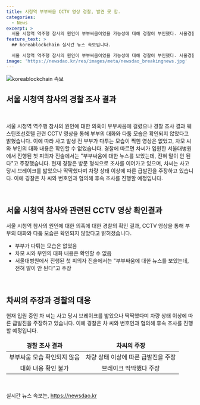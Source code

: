 ```yaml
---
title: 시청역 부부싸움 CCTV 영상 경찰, 발견 못 함.
categories:
  - News
excerpt: >
  서울 시청역 역주행 참사의 원인이 부부싸움이었을 가능성에 대해 경찰이 부인했다. 서울경찰청은 CCTV 영상에서 부부가 다투는 모습이 없었고, 차모 씨가 입원한 서울대병원에서도 이를 부인했다. 앱과 SNS에는 부부싸움과 급발진 의혹이 돌았지만, 경찰은 차 씨의 주장을 조사 중이며, 차 씨와 변호인과의 협의를 통해 후속 조사를 진행할 예정이라고 밝혔다. 
feature_text: >
  ## koreablockchain 실시간 뉴스 속보입니다.

  서울 시청역 역주행 참사의 원인이 부부싸움이었을 가능성에 대해 경찰이 부인했다. 서울경찰청은 CCTV 영상에서 부부가 다투는 모습이 없었고, 차모 씨가 입원한 서울대병원에서도 이를 부인했다. 앱과 SNS에는 부부싸움과 급발진 의혹이 돌았지만, 경찰은 차 씨의 주장을 조사 중이며, 차 씨와 변호인과의 협의를 통해 후속 조사를 진행할 예정이라고 밝혔다. 
image: 'https://newsdao.kr/res/images/meta/newsdao_breakingnews.jpg'
---
```


<p><img src="https://newsdao.kr/res/images/meta/newsdao_breakingnews.jpg" alt="koreablockchain 속보" /></p>

<h2 data-ke-size="size26">서울 시청역 참사의 경찰 조사 결과</h2>

<p data-ke-size="size16">&nbsp;</p>

<p>서울 시청역 역주행 참사의 원인에 대한 의혹이 부부싸움에 걸렸으나 경찰 조사 결과 웨스틴조선호텔 관련 CCTV 영상을 통해 부부의 대화와 다툼 모습은 확인되지 않았다고 밝혔습니다. 이에 따라 사고 발생 전 부부가 다투는 모습이 찍힌 영상은 없었고, 차모 씨와 부인의 대화 내용은 확인할 수 없었습니다. 경찰에 따르면 차씨가 입원한 서울대병원에서 진행된 첫 피의자 진술에서는 "부부싸움에 대한 뉴스를 보았는데, 전혀 말이 안 된다"고 주장했습니다. 현재 경찰은 방문 형식으로 조사를 이어가고 있으며, 차씨는 사고 당시 브레이크를 밟았으나 딱딱했다며 차량 상태 이상에 따른 급발진을 주장하고 있습니다. 이에 경찰은 차 씨와 변호인과 협의해 후속 조사를 진행할 예정입니다. </p>

<p data-ke-size="size16">&nbsp;</p>

<h2 data-ke-size="size26">서울 시청역 참사와 관련된 CCTV 영상 확인결과</h2>

<p data-ke-size="size16">서울 시청역 참사의 원인에 대한 의혹에 대한 경찰의 확인 결과, CCTV 영상을 통해 부부의 대화와 다툼 모습은 확인되지 않았다고 밝혀졌습니다.</p>

<ul>
<li>부부가 다퉈는 모습은 없었음</li>
<li>차모 씨와 부인의 대화 내용은 확인할 수 없음</li>
<li>서울대병원에서 진행된 첫 피의자 진술에서는 "부부싸움에 대한 뉴스를 보았는데, 전혀 말이 안 된다"고 주장</li>
</ul>

<p data-ke-size="size16">&nbsp;</p>

<h2 data-ke-size="size26">차씨의 주장과 경찰의 대응</h2>

<p data-ke-size="size16">현재 입원 중인 차 씨는 사고 당시 브레이크를 밟았으나 딱딱했다며 차량 상태 이상에 따른 급발진을 주장하고 있습니다. 이에 경찰은 차 씨와 변호인과 협의해 후속 조사를 진행할 예정입니다.</p>

<table>
<thead>
<tr>
<td style="text-align: center; height: 17px;"><b>경찰 조사 결과</b></td>
<td style="text-align: center; height: 17px;"><b>차씨의 주장</b></td>
</tr>
</thead>
<tbody>
<tr>
<td style="text-align: center; height: 17px;">부부싸움 모습 확인되지 않음</td>
<td style="text-align: center; height: 17px;">차량 상태 이상에 따른 급발진을 주장</td>
</tr>
<tr>
<td style="text-align: center; height: 17px;">대화 내용 확인 불가</td>
<td style="text-align: center; height: 17px;">브레이크 딱딱했다 주장</td>
</tr>
</tbody>
</table>

<p data-ke-size="size16">&nbsp;</p>
실시간 뉴스 속보는, <a href="https://newsdao.kr" rel="dofollow">https://newsdao.kr</a>


